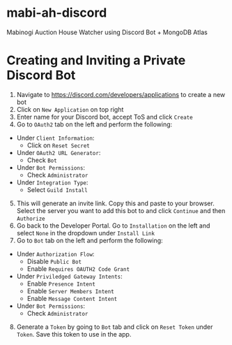 # mabi-ah-discord
Mabinogi Auction House Watcher using Discord Bot + MongoDB Atlas 

# Creating and Inviting a Private Discord Bot

1. Navigate to https://discord.com/developers/applications to create a new bot
2. Click on `New Application` on top right
3. Enter name for your Discord bot, accept ToS and click `Create`
4. Go to `OAuth2` tab on the left and perform the following:
  - Under `Client Information`:
    - Click on `Reset Secret`
  - Under `OAuth2 URL Generator`:
    - Check `Bot`
  - Under `Bot Permissions`:
    - Check `Administrator` 
  - Under `Integration Type`:
    - Select `Guild Install`
5. This will generate an invite link. Copy this and paste to your browser. Select the server you want to add this bot to and click `Continue` and then `Authorize`
6. Go back to the Developer Portal. Go to `Installation` on the left and select `None` in the dropdown under `Install Link`
7. Go to `Bot` tab on the left and perform the following:
  - Under `Authorization Flow`:
    - Disable `Public Bot`
    - Enable `Requires OAUTH2 Code Grant`
  - Under `Priviledged Gateway Intents`:
    - Enable `Presence Intent`
    - Enable `Server Members Intent`
    - Enable `Message Content Intent`
  - Under `Bot Permissions`:
    - Check `Administrator` 
8. Generate a `Token` by going to `Bot` tab and click on `Reset Token` under `Token`. Save this token to use in the app.